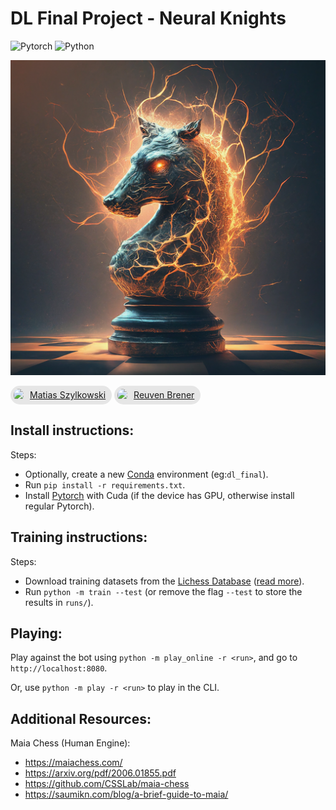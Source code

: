 # DL Final Project - Neural Knights

![Pytorch](https://img.shields.io/badge/PyTorch-EE4C2C?style=for-the-badge&logo=pytorch&logoColor=white)
![Python](https://img.shields.io/badge/Python-FFD43B?style=for-the-badge&logo=python&logoColor=blue)

![LOGO](./assets/logo.png)

<a style="display:inline-flex;gap:10px;padding:5px 10px 5px 5px;background:#8883;border-radius:40px;line-height:20px" href="https://github.com/mszylkowski">
<img src="https://avatars.githubusercontent.com/u/22420856" height="20" style="border-radius:50%">
Matias Szylkowski
</a>
<a style="display:inline-flex;gap:10px;padding:5px 10px 5px 5px;background:#8883;border-radius:40px;line-height:20px" href="https://github.com/rabrener">
<img src="https://avatars.githubusercontent.com/u/16889614" height="20" style="border-radius:50%">
Reuven Brener
</a>

## Install instructions:

Steps:

- Optionally, create a new [Conda](https://www.anaconda.com) environment (eg:`dl_final`).
- Run `pip install -r requirements.txt`.
- Install [Pytorch](https://pytorch.org/get-started/locally) with Cuda (if the device has GPU, otherwise install regular Pytorch).

## Training instructions:

Steps:

- Download training datasets from the [Lichess Database](https://database.lichess.org/#standard_games) ([read more](./data/README.md)).
- Run `python -m train --test` (or remove the flag `--test` to store the results in `runs/`).

## Playing:

Play against the bot using `python -m play_online -r <run>`, and go to `http://localhost:8080`.

Or, use `python -m play -r <run>` to play in the CLI.

## Additional Resources:

Maia Chess (Human Engine):

- https://maiachess.com/
- https://arxiv.org/pdf/2006.01855.pdf
- https://github.com/CSSLab/maia-chess
- https://saumikn.com/blog/a-brief-guide-to-maia/
